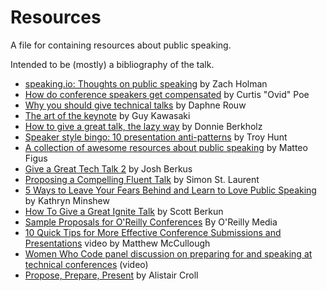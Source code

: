 # Resources

A file for containing resources about public speaking.

Intended to be (mostly) a bibliography of the talk.

* [speaking.io: Thoughts on public speaking](http://speaking.io/) by Zach Holman
* [How do conference speakers get compensated](https://www.linkedin.com/pulse/20140731092421-4973136-how-do-conference-speakers-get-compensated) by Curtis "Ovid" Poe
* [Why you should give technical talks](http://daphsta.github.io/ruby%20learn%20self-development/2015/01/12/why-you-should-give-technical-talks.html) by Daphne Rouw
* [The art of the keynote](http://guykawasaki.com/the-art-of-the-keynote/) by Guy Kawasaki
* [How to give a great talk, the lazy way](http://dberkholz.com/2015/04/20/how-to-give-a-great-talk-the-lazy-way/) by Donnie Berkholz
* [Speaker style bingo: 10 presentation anti-patterns](http://www.troyhunt.com/2015/06/speaker-style-bingo-10-presentation.html) by Troy Hunt
* [A collection of awesome resources about public speaking](https://github.com/matteofigus/awesome-speaking) by Matteo Figus
* [Give a Great Tech Talk 2](https://github.com/jberkus/ggtt2) by Josh Berkus
* [Proposing a Compelling Fluent Talk](http://radar.oreilly.com/2013/09/proposing-a-compelling-fluent-talk.html) by Simon St. Laurent
* [5 Ways to Leave Your Fears Behind and Learn to Love Public Speaking](https://www.themuse.com/advice/5-ways-to-leave-your-fears-behind-and-learn-to-love-public-speaking) by Kathryn Minshew
* [How To Give a Great Ignite Talk](http://scottberkun.com/2009/how-to-give-a-great-ignite-talk/) by Scott Berkun
* [Sample Proposals for O'Reilly Conferences](http://www.oreilly.com/conferences/sample_proposals.html) By O'Reilly Media
* [10 Quick Tips for More Effective Conference Submissions and Presentations](http://www.youtube.com/watch?v=fJz4JJIchaY&feature=youtu.be) video by Matthew McCullough
* [Women Who Code panel discussion on preparing for and speaking at technical conferences](http://www.youtube.com/watch?v=yE67bo7dmbY) (video)
* [Propose, Prepare, Present](http://shop.oreilly.com/product/0636920027096.do) by Alistair Croll
